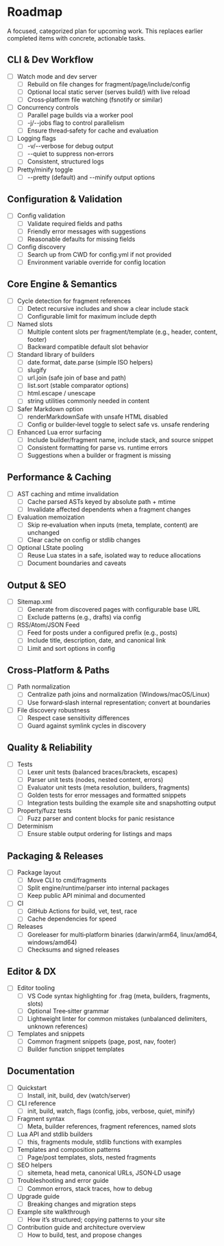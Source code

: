 # Roadmap

A focused, categorized plan for upcoming work. This replaces earlier completed items with concrete, actionable tasks.

## CLI & Dev Workflow
- [ ] Watch mode and dev server
  - [ ] Rebuild on file changes for fragment/page/include/config
  - [ ] Optional local static server (serves build/) with live reload
  - [ ] Cross‑platform file watching (fsnotify or similar)
- [ ] Concurrency controls
  - [ ] Parallel page builds via a worker pool
  - [ ] -j/--jobs flag to control parallelism
  - [ ] Ensure thread‑safety for cache and evaluation
- [ ] Logging flags
  - [ ] -v/--verbose for debug output
  - [ ] --quiet to suppress non‑errors
  - [ ] Consistent, structured logs
- [ ] Pretty/minify toggle
  - [ ] --pretty (default) and --minify output options

## Configuration & Validation
- [ ] Config validation
  - [ ] Validate required fields and paths
  - [ ] Friendly error messages with suggestions
  - [ ] Reasonable defaults for missing fields
- [ ] Config discovery
  - [ ] Search up from CWD for config.yml if not provided
  - [ ] Environment variable override for config location

## Core Engine & Semantics
- [ ] Cycle detection for fragment references
  - [ ] Detect recursive includes and show a clear include stack
  - [ ] Configurable limit for maximum include depth
- [ ] Named slots
  - [ ] Multiple content slots per fragment/template (e.g., header, content, footer)
  - [ ] Backward compatible default slot behavior
- [ ] Standard library of builders
  - [ ] date.format, date.parse (simple ISO helpers)
  - [ ] slugify
  - [ ] url.join (safe join of base and path)
  - [ ] list.sort (stable comparator options)
  - [ ] html.escape / unescape
  - [ ] string utilities commonly needed in content
- [ ] Safer Markdown option
  - [ ] renderMarkdownSafe with unsafe HTML disabled
  - [ ] Config or builder‑level toggle to select safe vs. unsafe rendering
- [ ] Enhanced Lua error surfacing
  - [ ] Include builder/fragment name, include stack, and source snippet
  - [ ] Consistent formatting for parse vs. runtime errors
  - [ ] Suggestions when a builder or fragment is missing

## Performance & Caching
- [ ] AST caching and mtime invalidation
  - [ ] Cache parsed ASTs keyed by absolute path + mtime
  - [ ] Invalidate affected dependents when a fragment changes
- [ ] Evaluation memoization
  - [ ] Skip re‑evaluation when inputs (meta, template, content) are unchanged
  - [ ] Clear cache on config or stdlib changes
- [ ] Optional LState pooling
  - [ ] Reuse Lua states in a safe, isolated way to reduce allocations
  - [ ] Document boundaries and caveats

## Output & SEO
- [ ] Sitemap.xml
  - [ ] Generate from discovered pages with configurable base URL
  - [ ] Exclude patterns (e.g., drafts) via config
- [ ] RSS/Atom/JSON Feed
  - [ ] Feed for posts under a configured prefix (e.g., posts)
  - [ ] Include title, description, date, and canonical link
  - [ ] Limit and sort options in config

## Cross‑Platform & Paths
- [ ] Path normalization
  - [ ] Centralize path joins and normalization (Windows/macOS/Linux)
  - [ ] Use forward‑slash internal representation; convert at boundaries
- [ ] File discovery robustness
  - [ ] Respect case sensitivity differences
  - [ ] Guard against symlink cycles in discovery

## Quality & Reliability
- [ ] Tests
  - [ ] Lexer unit tests (balanced braces/brackets, escapes)
  - [ ] Parser unit tests (nodes, nested content, errors)
  - [ ] Evaluator unit tests (meta resolution, builders, fragments)
  - [ ] Golden tests for error messages and formatted snippets
  - [ ] Integration tests building the example site and snapshotting output
- [ ] Property/fuzz tests
  - [ ] Fuzz parser and content blocks for panic resistance
- [ ] Determinism
  - [ ] Ensure stable output ordering for listings and maps

## Packaging & Releases
- [ ] Package layout
  - [ ] Move CLI to cmd/fragments
  - [ ] Split engine/runtime/parser into internal packages
  - [ ] Keep public API minimal and documented
- [ ] CI
  - [ ] GitHub Actions for build, vet, test, race
  - [ ] Cache dependencies for speed
- [ ] Releases
  - [ ] Goreleaser for multi‑platform binaries (darwin/arm64, linux/amd64, windows/amd64)
  - [ ] Checksums and signed releases

## Editor & DX
- [ ] Editor tooling
  - [ ] VS Code syntax highlighting for .frag (meta, builders, fragments, slots)
  - [ ] Optional Tree‑sitter grammar
  - [ ] Lightweight linter for common mistakes (unbalanced delimiters, unknown references)
- [ ] Templates and snippets
  - [ ] Common fragment snippets (page, post, nav, footer)
  - [ ] Builder function snippet templates

## Documentation
- [ ] Quickstart
  - [ ] Install, init, build, dev (watch/server)
- [ ] CLI reference
  - [ ] init, build, watch, flags (config, jobs, verbose, quiet, minify)
- [ ] Fragment syntax
  - [ ] Meta, builder references, fragment references, named slots
- [ ] Lua API and stdlib builders
  - [ ] this, fragments module, stdlib functions with examples
- [ ] Templates and composition patterns
  - [ ] Page/post templates, slots, nested fragments
- [ ] SEO helpers
  - [ ] sitemeta, head meta, canonical URLs, JSON‑LD usage
- [ ] Troubleshooting and error guide
  - [ ] Common errors, stack traces, how to debug
- [ ] Upgrade guide
  - [ ] Breaking changes and migration steps
- [ ] Example site walkthrough
  - [ ] How it’s structured; copying patterns to your site
- [ ] Contribution guide and architecture overview
  - [ ] How to build, test, and propose changes